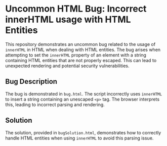 # Uncommon HTML Bug: Incorrect innerHTML usage with HTML Entities

This repository demonstrates an uncommon bug related to the usage of `innerHTML` in HTML when dealing with HTML entities.  The bug arises when attempting to set the `innerHTML` property of an element with a string containing HTML entities that are not properly escaped.  This can lead to unexpected rendering and potential security vulnerabilities.

## Bug Description
The bug is demonstrated in `bug.html`. The script incorrectly uses `innerHTML` to insert a string containing an unescaped `<p>` tag. The browser interprets this, leading to incorrect parsing and rendering.

## Solution
The solution, provided in `bugSolution.html`, demonstrates how to correctly handle HTML entities when using `innerHTML` to avoid this parsing issue.